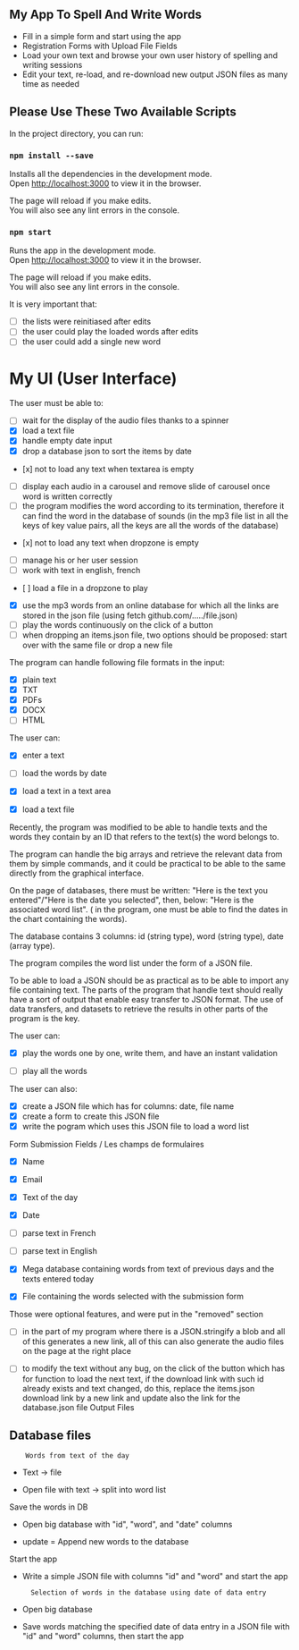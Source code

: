 ## My App To Spell And Write Words 

- Fill in a simple form and start using the app
- Registration Forms with Upload File Fields
- Load your own text and browse your own user history of spelling and writing sessions
- Edit your text, re-load, and re-download new output JSON files as many time as needed

## Please Use These Two Available Scripts

In the project directory, you can run:

### `npm install --save`

Installs all the dependencies in the development mode.<br>
Open [http://localhost:3000](http://localhost:3000) to view it in the browser.

The page will reload if you make edits.<br>
You will also see any lint errors in the console.

### `npm start`

Runs the app in the development mode.<br>
Open [http://localhost:3000](http://localhost:3000) to view it in the browser.

The page will reload if you make edits.<br>
You will also see any lint errors in the console.

It is very important that:

- [ ] the lists were reinitiased after edits
- [ ] the user could play the loaded words after edits
- [ ] the user could add a single new word

# My UI (User Interface)

The user must be able to: 

- [ ] wait for the display of the audio files thanks to a spinner 
- [x] load a text file
- [x] handle empty date input
- [x] drop a database json to sort the items by date
- [x] not to load any text when textarea is empty
- [ ] display each audio in a carousel and remove slide of carousel once word is written correctly
- [ ] the program modifies the word according to its termination, therefore it can find the word in the database of sounds (in the mp3 file list in all the keys of key value pairs, all the keys are all the words of the database)
- [x] not to load any text when dropzone is empty
- [ ] manage his or her user session 
- [ ] work with text in english, french 
- [ ] load a file in a dropzone to play
- [x] use the mp3 words from an online database for which all the links are stored in the json file (using fetch github.com/...../file.json)
- [ ] play the words continuously on the click of a button
- [ ] when dropping an items.json file, two options should be proposed: start over with the same file or drop a new file

The program can handle following file formats in the input:

- [x] plain text
- [x] TXT
- [x] PDFs 
- [x] DOCX
- [ ] HTML

The user can: 

- [x] enter a text
- [ ] load the words by date
- [x] load a text in a text area
- [x] load a text file



Recently, the program was modified to be able to handle texts and the words they contain by an ID that refers to the text(s) the word belongs to.

The program can handle the big arrays and retrieve the relevant data from them by simple commands, and it could be practical to be able to the same directly from the graphical interface.

On the page of databases, there must be written: "Here is the text you entered"/"Here is the date you selected", then, below: "Here is the associated word list". ( in the program, one must be able to find the dates in the chart containing the words).

The database contains 3 columns: id (string type), word (string type), date (array type).

The program compiles the word list under the form of a JSON file.

To be able to load a JSON should be as practical as to be able to import any file containing text. The parts of the program that handle text should really have a sort of output that enable easy transfer to JSON format. The use of data transfers, and datasets to retrieve the results in other parts of the program is the key.

The user can: 

- [x] play the words one by one, write them, and have an instant validation

- [ ] play all the words


The user can also:

- [x] create a JSON file which has for columns: date, file name
- [x] create a form to create this JSON file
- [x] write the pogram which uses this JSON file to load a word list

Form Submission Fields / Les champs de formulaires

- [x] Name
- [x] Email
- [x] Text of the day
- [x] Date
- [ ] parse text in French
- [ ] parse text in English

- [x] Mega database containing words from text of previous days and the texts entered today
- [x] File containing the words selected with the submission form 

Those were optional features, and were put in the "removed" section

- [ ] in the part of my program where there is a JSON.stringify a blob and all of this generates a new link, all of this can also generate the audio files on the page at the right place
- [ ] to modify the text without any bug, on the click of the button which has for function to load the next text, if the download link with such id already exists and text changed, do this, replace the items.json download link by a new link and update also the link for the database.json file
Output Files



## Database files

        Words from text of the day 

- Text -> file

- Open file with text -> split into word list

Save the words in DB
    
- Open big database with "id", "word", and "date" columns

- update = Append new words to the database

Start the app

- Write a simple JSON file with columns "id" and "word" and start the app 


        Selection of words in the database using date of data entry

- Open big database 

- Save words matching the specified date of data entry in a JSON file with "id" and "word" columns, then start the app
